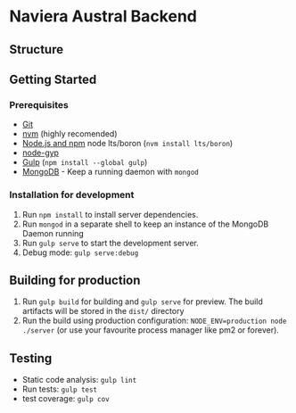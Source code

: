 # Naviera Austral Backend

## Structure



## Getting Started

### Prerequisites

- [Git](https://git-scm.com/)
- [nvm](https://github.com/creationix/nvm) (highly recomended)
- [Node.js and npm](nodejs.org) node lts/boron (`nvm install lts/boron`)
- [node-gyp](https://github.com/nodejs/node-gyp#installation)
- [Gulp](http://gulpjs.com/) (`npm install --global gulp`)
- [MongoDB](https://www.mongodb.org/) - Keep a running daemon with `mongod`

### Installation for development

1. Run `npm install` to install server dependencies.
2. Run `mongod` in a separate shell to keep an instance of the MongoDB Daemon running
3. Run `gulp serve` to start the development server.
4. Debug mode: `gulp serve:debug`

## Building for production

1. Run `gulp build` for building and `gulp serve` for preview. The build artifacts will be stored in the `dist/` directory
2. Run the build using production configuration: `NODE_ENV=production node ./server` (or use your favourite process manager like pm2 or forever).

## Testing

- Static code analysis: `gulp lint`
- Run tests: `gulp test`
- test coverage: `gulp cov`